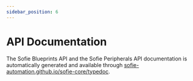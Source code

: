 ```yaml
---
sidebar_position: 6
---
```


# API Documentation

The Sofie Blueprints API and the Sofie Peripherals API documentation is automatically generated and available through
[sofie-automation.github.io/sofie-core/typedoc](https://sofie-automation.github.io/sofie-core/typedoc).
